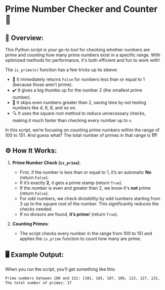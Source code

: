 # Prime Number Checker and Counter 🚀

## 🧐 Overview:
This Python script is your go-to tool for checking whether numbers are prime and counting how many prime numbers exist in a specific range. With optimized methods for performance, it's both efficient and fun to work with!

The `is_prime(n)` function has a few tricks up its sleeve:
- 🚫 It immediately returns `False` for numbers less than or equal to 1 (because those aren’t prime).
- ✔️ It gives a big thumbs up for the number 2 (the smallest prime number).
- 🧮 It skips even numbers greater than 2, saving time by not testing numbers like 4, 6, 8, and so on.
- 🔍 It uses the square root method to reduce unnecessary checks, making it much faster than checking every number up to `n`.

In this script, we’re focusing on counting prime numbers within the range of 100 to 151. And guess what? The total number of primes in that range is **17**!

## ⚙️ How It Works:
1. **Prime Number Check (`is_prime`)**:
   - First, if the number is less than or equal to 1, it’s an automatic **No** (return `False`).
   - If it’s exactly **2**, it gets a prime stamp (return `True`).
   - If the number is even and greater than 2, we know it's **not** prime (return `False`).
   - For odd numbers, we check divisibility by odd numbers starting from 3 up to the square root of the number. This significantly reduces the checks needed.
   - If no divisors are found, **it’s prime**! (return `True`).

2. **Counting Primes**:
   - The script checks every number in the range from 100 to 151 and applies the `is_prime` function to count how many are prime.

## 🖥️ Example Output:
When you run the script, you’ll get something like this:

```bash
Prime numbers between 100 and 151: [101, 103, 107, 109, 113, 127, 131, 137, 139, 149]
The total number of primes: 17
